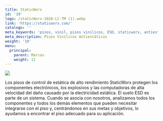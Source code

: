 ```yaml
---
title: StaticWorx
id: '19'
logo: /staticWorx-2020-LC-TM (1).webp
link: 'https://staticworx.com/'
catalogo: ''
meta_keywords: 'pisos, vinil, pisos vinilicos, ESD, staticworx, antiestáticos'
meta_description: Pisos Vinílicos Antiestáticos
weight: '19'
menu:
  principal:
    parent: Marcas
    weight: 11
---
```


![](https://res.cloudinary.com/novatec/v1680726406/staticWorx-2020-LC-TM_ktvqiu.png)

Los pisos de control de estática de alto rendimiento StaticWorx protegen los componentes electrónicos, los explosivos y las computadoras de alta velocidad del daño causado por la electricidad estática. El suelo ESD es parte de un sistema. Cuando se asocia con nosotros, analizamos todos los componentes y todos los demás elementos que pueden necesitar integrarse con el piso y, centrándonos en sus metas y objetivos, lo ayudamos a encontrar el piso adecuado para su aplicación.
